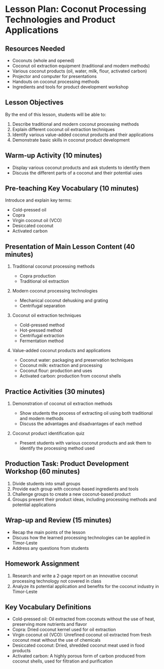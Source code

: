 # Lesson Plan: Coconut Processing Technologies and Product Applications

## Resources Needed
- Coconuts (whole and opened)
- Coconut oil extraction equipment (traditional and modern methods)
- Various coconut products (oil, water, milk, flour, activated carbon)
- Projector and computer for presentations
- Handouts on coconut processing methods
- Ingredients and tools for product development workshop

## Lesson Objectives
By the end of this lesson, students will be able to:
1. Describe traditional and modern coconut processing methods
2. Explain different coconut oil extraction techniques
3. Identify various value-added coconut products and their applications
4. Demonstrate basic skills in coconut product development

## Warm-up Activity (10 minutes)
- Display various coconut products and ask students to identify them
- Discuss the different parts of a coconut and their potential uses

## Pre-teaching Key Vocabulary (10 minutes)
Introduce and explain key terms:
- Cold-pressed oil
- Copra
- Virgin coconut oil (VCO)
- Desiccated coconut
- Activated carbon

## Presentation of Main Lesson Content (40 minutes)
1. Traditional coconut processing methods
   - Copra production
   - Traditional oil extraction

2. Modern coconut processing technologies
   - Mechanical coconut dehusking and grating
   - Centrifugal separation

3. Coconut oil extraction techniques
   - Cold-pressed method
   - Hot-pressed method
   - Centrifugal extraction
   - Fermentation method

4. Value-added coconut products and applications
   - Coconut water: packaging and preservation techniques
   - Coconut milk: extraction and processing
   - Coconut flour: production and uses
   - Activated carbon: production from coconut shells

## Practice Activities (30 minutes)
1. Demonstration of coconut oil extraction methods
   - Show students the process of extracting oil using both traditional and modern methods
   - Discuss the advantages and disadvantages of each method

2. Coconut product identification quiz
   - Present students with various coconut products and ask them to identify the processing method used

## Production Task: Product Development Workshop (60 minutes)
1. Divide students into small groups
2. Provide each group with coconut-based ingredients and tools
3. Challenge groups to create a new coconut-based product
4. Groups present their product ideas, including processing methods and potential applications

## Wrap-up and Review (15 minutes)
- Recap the main points of the lesson
- Discuss how the learned processing technologies can be applied in Timor-Leste
- Address any questions from students

## Homework Assignment
1. Research and write a 2-page report on an innovative coconut processing technology not covered in class
2. Analyze its potential application and benefits for the coconut industry in Timor-Leste

## Key Vocabulary Definitions
- Cold-pressed oil: Oil extracted from coconuts without the use of heat, preserving more nutrients and flavor
- Copra: Dried coconut kernel used for oil extraction
- Virgin coconut oil (VCO): Unrefined coconut oil extracted from fresh coconut meat without the use of chemicals
- Desiccated coconut: Dried, shredded coconut meat used in food products
- Activated carbon: A highly porous form of carbon produced from coconut shells, used for filtration and purification